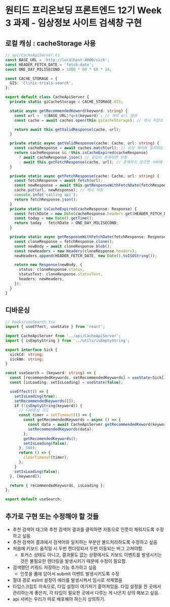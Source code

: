 # 원티드 프리온보딩 프론트엔드 12기 Week 3 과제 - 임상정보 사이트 검색창 구현

## 로컬 캐싱 : cacheStorage 사용

```typescript
// api/CacheApiServer.ts
const BASE_URL = 'http://localhost:4000/sick';
const HEADER_FETCH_DATE = 'fetch-date';
const ONE_DAY_MILISECOND = 1000 * 60 * 60 * 24;

const CACHE_STORAGE = {
  GIS: 'Clinic-trials-search',
};

export default class CacheApiServer {
  private static giCacheStorage = CACHE_STORAGE.GIS;

  static async getRecommendedKeword(keyword: string) {
    const url = `${BASE_URL}?q=${keyword}`; // 쿼리 url 생성
    const cache = await caches.open(this.giCacheStorage); // 캐시 저장소 열기

    return await this.getValidResponse(cache, url);
  }

  private static async getValidResponse(cache: Cache, url: string) {
    const cacheResponse = await caches.match(url); // 요청 쿼리와 일치하는 캐시 응답 가져오기
    return cacheResponse && !this.isCacheExpired(cacheResponse)
      ? await cacheResponse.json() // 응답이 존재하면 반환
      : await this.getFetchResponse(cache, url); // 존재하지 않으면 서버에 요청
  }

  private static async getFetchResponse(cache: Cache, url: string) {
    const fetchResponse = await fetch(url);
    const newResponse = await this.getResponseWithFetchDate(fetchResponse);
    cache.put(url, newResponse); // 캐시 저장
    console.info('calling api');
    return fetchResponse.json();
  }
  private static isCacheExpired(cacheResponse: Response) {
    const fetchDate = new Date(cacheResponse.headers.get(HEADER_FETCH_DATE)!).getTime();
    const today = new Date().getTime();
    return today - fetchDate > ONE_DAY_MILISECOND;
  }

  private static async getResponseWithFetchDate(fetchResponse: Response) {
    const cloneResponse = fetchResponse.clone();
    const newBody = await cloneResponse.blob();
    const newHeaders = new Headers(cloneResponse.headers);
    newHeaders.append(HEADER_FETCH_DATE, new Date().toISOString());

    return new Response(newBody, {
      status: cloneResponse.status,
      statusText: cloneResponse.statusText,
      headers: newHeaders,
    });
  }
}
```

## 디바운싱

```typescript
// hooks/useSearch.tsx
import { useEffect, useState } from 'react';

import CacheApiServer from '../api/CacheApiServer';
import { isEmptyString } from '../utils/isEmptyString';

export interface Sick {
  sickCd: string;
  sickNm: string;
}

const useSearch = (keyword: string) => {
  const [recommendedKeywords, setRecommendedKeywords] = useState<Sick[]>([]);
  const [isLoading, setIsLoading] = useState(false);

  useEffect(() => {
    setIsLoading(true);
    setRecommendedKeywords([]);
    if (!isEmptyString(keyword)) {
      // 디바운싱 코드
      const timer = setTimeout(() => {
        const getRecomendedKeywords = async () => {
          const data = await CacheApiServer.getRecommendedKeword(keyword);
          setRecommendedKeywords(data);
        };
        getRecomendedKeywords();
        setIsLoading(false);
      }, 500);
      return () => {
        clearTimeout(timer);
      };
    }
    setIsLoading(false);
  }, [keyword]);

  return { recommendedKeywords, isLoading };
};

export default useSearch;
```

## 추가로 구현 또는 수정해야 할 것들

- 추천 검색어 태그와 추천 검색어 결과를 클릭하면 자동으로 인풋이 채워지도록 수정하고 싶음
- 추천 검색어 결과에서 검색어와 일치하는 부분만 볼드처리하도록 수정하고 싶음
- 처음에 키보드 움직일 시 두번 렌더링되서 두번 이동되는 버그 고쳐야함.
  - 포커스 상태도 아니고, 결과물도 없는 상황에서도 키보드 이벤트를 발생시키는 것은 불필요한 렌더링을 발생시키기 때문에 수정이 필요함.
- 검색했던 키워드 저장하는 기능 추가하고 싶음
  - 인풋을 폼에 담아서 submit 이벤트 발생시키도록 수정
- 절대 경로 eslint 설정이 에러를 발생시켜서 임시로 삭제했음
- 타입스크립트 미숙으로, 타입 설정이 여기저기 흩어져있음. 타입 설정을 한 곳에서 관리하는게 좋은지, 각 타입이 필요한 곳에서 다루는 게 나은지 상의 해보고 싶음.
- api 서버는 우리가 따로 배포해야 하는지 상의하기.

